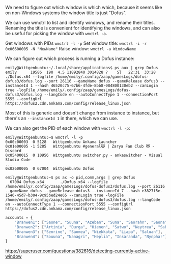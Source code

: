We need to figure out which window is which which, because it seems like on non-Windows systems the window title is just "Dofus".

We can use wmctrl to list and identify windows, and rename their titles. Renaming the title is convenient for identifying the windows, and can also be useful for picking the window with `wmctrl -a`.

Get windows with PIDs `wmctrl -l -p`
Set window title: `wmctrl -i -r 0x06600005 -N "NewName"`
Raise window: `wmctrl -a WindowName`


We can figure out which process is running a Dofus instance:
```
emily@Wittgenbuntu:~/.local/share/applications$ ps aux | grep Dofus
emily      19586  190  4.5 11892840 3014828 ?    Sl   22:31  33:28 ./Dofus.x64 --logfile /home/emily/.config/zaap/gamesLogs/dofus-dofus3/dofus.log --port 26116 --gameName dofus --gameRelease dofus3 --instanceId 1 --hash 46520c75-67b6-4fde-8bb8-084800130eb2 --canLogin true -logFile /home/emily/.config/zaap/gamesLogs/dofus-dofus3/dofus.log --langCode en --autoConnectType 1 --connectionPort 5555 --configUrl https://dofus2.cdn.ankama.com/config/release_linux.json
```

Most of this is generic and doesn't change from instance to instance, but there's an `--instanceId 1` in there, which we can use.

We can also get the PID of each window with `wmctrl -l -p`:

```
emily@Wittgenbuntu:~$ wmctrl -l -p
0x00c00003  0 5128   Wittgenbuntu Ankama Launcher
0x01e00005 -1 5285   Wittgenbuntu #general😺 | Zarya Fan Club 😻 - Discord
0x05400015  0 10956  Wittgenbuntu switcher.py - ankaswitcher - Visual Studio Code
...
0x02600005  0 67004  Wittgenbuntu Dofus
```

```
emily@Wittgenbuntu:~$ ps ax -o pid,comm,args | grep Dofus
  67004 Dofus.x64       ./Dofus.x64 --logfile /home/emily/.config/zaap/gamesLogs/dofus-dofus3/dofus.log --port 26116 --gameName dofus --gameRelease dofus3 --instanceId 7 --hash e3827f5e-1546-45d7-b304-9c95bed24e65 --canLogin true -logFile /home/emily/.config/zaap/gamesLogs/dofus-dofus3/dofus.log --langCode en --autoConnectType 1 --connectionPort 5555 --configUrl https://dofus2.cdn.ankama.com/config/release_linux.json
```

```python
accounts = {
    "Branwen1": ["Saone", "Suuna", "Azeban", "Suna", "Saorahn", "Saona", "Camma"],
    "Branwen2": ["Artinia", "Durga", "Hienen", "Satwo", "Neytrea", "Sabea"],
    "Branwen3": ["Senrine", "Saomea", "Niekkata", "Liapa", "Saluan"],
    "Branwen4": ["Souuna", "Nanagri", "Heplia", "Insaranda", "Nynphar"],
}
```


https://superuser.com/questions/382616/detecting-currently-active-window